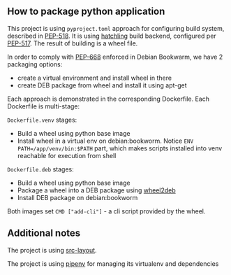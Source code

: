 ## How to package python application

This project is using `pyproject.toml` approach for configuring build system, described in [PEP-518](https://peps.python.org/pep-0518/). It is using [hatchling](https://pypi.org/project/hatchling/) build backend, configured per [PEP-517](https://peps.python.org/pep-0517/). The result of building is a wheel file.

In order to comply with [PEP-668](https://peps.python.org/pep-0668/) enforced in Debian Bookwarm, we have 2 packaging options:

- create a virtual environment and install wheel in there
- create DEB package from wheel and install it using apt-get

Each approach is demonstrated in the corresponding Dockerfile. Each Dockerfile is multi-stage:

`Dockerfile.venv` stages:

- Build a wheel using python base image
- Install wheel in a virtual env on debian:bookworm.
  Notice `ENV PATH=/app/venv/bin:$PATH` part, which makes scripts installed into venv
  reachable for execution from shell

`Dockerfile.deb` stages:

- Build a wheel using python base image
- Package a wheel into a DEB package using [wheel2deb](https://github.com/upciti/wheel2deb)
- Install DEB package on debian:bookworm

Both images set `CMD ["add-cli"]` - a cli script provided by the wheel.

## Additional notes

The project is using [src-layout](https://packaging.python.org/en/latest/discussions/src-layout-vs-flat-layout/).

The project is using [pipenv](https://pipenv.pypa.io/en/latest/) for managing its virtualenv and dependencies
